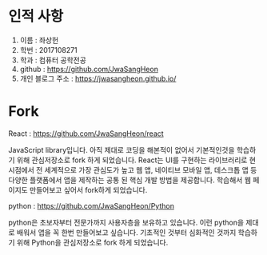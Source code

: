 # 인적 사항

1. 이름  : 좌상헌
2. 학번 : 2017108271
3. 학과 : 컴퓨터 공학전공
4. github : https://github.com/JwaSangHeon
5. 개인 블로그 주소 : https://jwasangheon.github.io/

# Fork

React : https://github.com/JwaSangHeon/react

JavaScript library입니다. 아직 제대로 코딩을 해본적이 없어서 기본적인것을 학습하기 위해 관심저장소로 fork 하게 되었습니다. React는 UI를 구현하는 라이브러리로 현 시점에서 전 세계적으로 가장 관심도가 높고 웹 앱, 네이티브 모바일 앱, 데스크톱 앱 등 다양한 플랫폼에서 앱을 제작하는 공통 된 핵심 개발 방법을 제공합니다. 학습해서 웹 페이지도 만들어보고 싶어서 fork하게 되었습니다.

python : https://github.com/JwaSangHeon/Python

python은 초보자부터 전문가까지 사용자층을 보유하고 있습니다. 이런 python을 제대로 배워서 앱을 꼭 한번 만들어보고 싶습니다. 기초적인 것부터 심화적인 것까지 학습하기 위해 Python을 관심저장소로 fork 하게 되었습니다.
